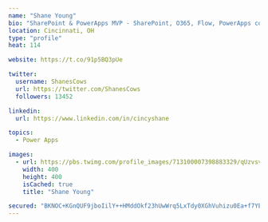 ```yaml
---
name: "Shane Young"
bio: "SharePoint & PowerApps MVP - SharePoint, O365, Flow, PowerApps consulting? @PowerApps911 | Pure Snark? You found it."
location: Cincinnati, OH
type: "profile"
heat: 114

website: https://t.co/91p5BQ3pUe

twitter:
  username: ShanesCows
  url: https://twitter.com/ShanesCows
  followers: 13452

linkedin:
  url: https://www.linkedin.com/in/cincyshane

topics:
  - Power Apps

images:
  - url: https://pbs.twimg.com/profile_images/713100007398883329/qUzvsvQ3_400x400.jpg
    width: 400
    height: 400
    isCached: true
    title: "Shane Young"

secured: "BKNOC+KGnQUF9jboIilY++HMddOkf23hUwWrq5LxTdy0XGhVuhizu0Ea+f7YEHy4IuOXmIV6xH1yTDu6Q8s5IFKnXu1dUrx4nmqiU8PAgpE7MRT0T4LM6alfTE+ojh2P9N9HajNg8PF/OZDa4B3DVgc+tyApI7juQUgnxHDLdJe90sTV98MMyv43LK9fN/nVSX1XlDFUO6rsq41j/t1kVddEA8ZSgHjdbytKi6eQ4IapwJnllHEhZ/kblfOyyoLMPgL+6LxuJXjbGKV60UcWuRG9bRCMFfs4ODtC4yLwdl0VdMjxvDiTE5d4O/RTJhHTa+UzgbeRSZNDUgpDkj1rw+xzuQI+Onwk06zInYTep8FGNeoOqG7yITi90/EWnPZnzYboPuJBwIDj+aSwp4wFeNlh+ZwNV+aXrHLxJsNXmeE=;2SEzDYjZdxQFWVVNB7pu6A=="
---
```


